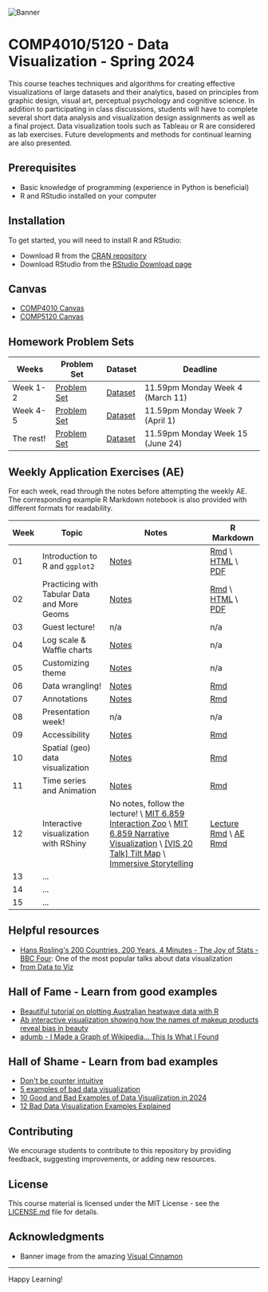 ![Banner](https://www.visualcinnamon.com/img/blog/2017/journey-into-dataviz/journey_into_dataviz_feature.jpg)
# COMP4010/5120 - Data Visualization - Spring 2024
This course teaches techniques and algorithms for creating effective visualizations of large datasets and their analytics, based on principles from graphic design, visual art, perceptual psychology and cognitive science. In addition to participating in class discussions, students will have to complete several short data analysis and visualization design assignments as well as a final project. Data visualization tools such as Tableau or R are considered as lab exercises. Future developments and methods for continual learning are also presented.

## Prerequisites

- Basic knowledge of programming (experience in Python is beneficial)
- R and RStudio installed on your computer

## Installation

To get started, you will need to install R and RStudio:

- Download R from the [CRAN repository](https://cran.r-project.org/)
- Download RStudio from the [RStudio Download page](https://www.rstudio.com/products/rstudio/download/)

## Canvas

- [COMP4010 Canvas](https://vinuni.instructure.com/courses/1977)
- [COMP5120 Canvas](https://vinuni.instructure.com/courses/1995)

## Homework Problem Sets
| Weeks | Problem Set | Dataset | Deadline |
| --- | --- | --- | --- |
| Week 1-2 | [Problem Set](Homework%201/Homework1.md) | [Dataset](Homework%201/ikea_data.csv) | 11.59pm Monday Week 4 (March 11) |
| Week 4-5 | [Problem Set](Homework%202/Homework2.md) | [Dataset](Homework%202/) | 11.59pm Monday Week 7 (April 1) |
| The rest! | [Problem Set](Homework%203/Homework3.md) | [Dataset](Homework%203/data/) | 11.59pm Monday Week 15 (June 24) |

## Weekly Application Exercises (AE)

For each week, read through the notes before attempting the weekly AE.
The corresponding example R Markdown notebook is also provided with different formats for readability.

| Week | Topic | Notes | R Markdown |
| --- | --- | --- | --- |
| 01 | Introduction to R and `ggplot2` | [Notes](Week%201/Week1-AE-Notes.md) | [Rmd](Week%201/Week1-AE-RMarkdown.Rmd) \ [HTML](Week%201/Week1-AE-RMarkdown.html) \ [PDF](Week%201/Week1-AE-RMarkdown.pdf) |
| 02 | Practicing with Tabular Data and More Geoms  | [Notes](Week%202/Week2-AE-Notes.md) | [Rmd](Week%202/Week2-AE-RMarkdown.Rmd) \ [HTML](Week%202/Week2-AE-RMarkdown.html) \ [PDF](Week%202/Week2-AE-RMarkdown.pdf) |
| 03 | Guest lecture! | n/a | n/a |
| 04 | Log scale & Waffle charts |  [Notes](Week%204/Week4-AE-Notes.md) | n/a |
| 05 | Customizing theme | [Notes](Week%205/Week5-AE-Notes.md) | n/a |
| 06 | Data wrangling! | [Notes](Week%206/Week6-AE-Notes.md) | [Rmd](Week%206/Week6-AE-RMarkdown.Rmd) |
| 07 | Annotations | [Notes](Week%207/Week7-AE-Notes.md) | [Rmd](Week%207/Week7-AE-RMarkdown.Rmd) |
| 08 | Presentation week! | n/a | n/a |
| 09 | Accessibility | [Notes](Week%209/Week9-AE-Notes.md) | [Rmd](Week%209/Week9-AE-RMarkdown.Rmd) |
| 10 | Spatial (geo) data visualization | [Notes](Week%2010/Week10-AE-Notes.md) | [Rmd](Week%2010/Week10-AE-RMarkdown.Rmd) |
| 11 | Time series and Animation | [Notes](Week%2011/Week11-AE-Notes.md) | [Rmd](Week%2011/Week11-AE-RMarkdown.Rmd) |
| 12 | Interactive visualization with RShiny | No notes, follow the lecture! \ [MIT 6.859 Interaction Zoo](https://vis.csail.mit.edu/classes/6.859/lectures/09-InteractionZoo.pdf) \ [MIT 6.859 Narrative Visualization](https://vis.csail.mit.edu/classes/6.859/lectures/12-Narrative.pdf) \ [[VIS 20 Talk] Tilt Map](https://www.youtube.com/watch?v=wa51nQzv2Ac) \ [Immersive Storytelling](https://www.youtube.com/watch?v=8VQ1twU3RRI) | [Lecture Rmd](Week%2012/Week12-Lecture-Examples.Rmd) \ [AE Rmd](Week%2012/Week12-AE-RMarkdown.Rmd) |
| 13 | ... |  | |
| 14 | ... |  | |
| 15 | ... |  | |

## Helpful resources

- [Hans Rosling's 200 Countries, 200 Years, 4 Minutes - The Joy of Stats - BBC Four](https://youtu.be/jbkSRLYSojo?si=yENI1BZSAPYKcjd7): One of the most popular talks about data visualization
- [from Data to Viz](https://www.data-to-viz.com/)

## Hall of Fame - Learn from good examples

- [Beautiful tutorial on plotting Australian heatwave data with R](https://github.com/njtierney/ozviridis)
- [Ab interactive visualization showing how the names of makeup products reveal bias in beauty](https://pudding.cool/2021/03/foundation-names/)
- [adumb - I Made a Graph of Wikipedia... This Is What I Found](https://www.youtube.com/watch?v=JheGL6uSF-4&ab_channel=adumb)

## Hall of Shame - Learn from bad examples

- [Don't be counter intuitive](https://www.data-to-viz.com/caveat/counter_intuitive.html)
- [5 examples of bad data visualization](https://www.jotform.com/blog/bad-data-visualization/)
- [10 Good and Bad Examples of Data Visualization in 2024](https://www.polymersearch.com/blog/10-good-and-bad-examples-of-data-visualization)
- [12 Bad Data Visualization Examples Explained](https://www.codeconquest.com/blog/12-bad-data-visualization-examples-explained/)

## Contributing

We encourage students to contribute to this repository by providing feedback, suggesting improvements, or adding new resources.

## License

This course material is licensed under the MIT License - see the [LICENSE.md](LICENSE.md) file for details.

## Acknowledgments

- Banner image from the amazing [Visual Cinnamon](https://www.visualcinnamon.com/resources/learning-data-visualization/)

---

Happy Learning!
